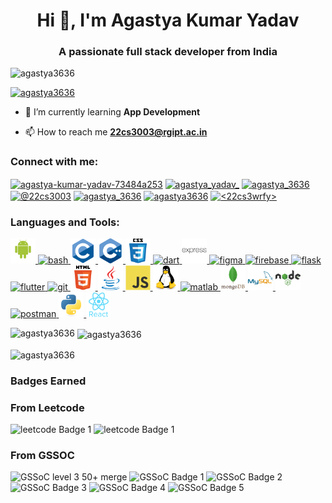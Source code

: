 <h1 align="center">Hi 👋, I'm Agastya Kumar Yadav </h1>
<h3 align="center">A passionate full stack developer from India</h3>

<p align="left"> <img src="https://komarev.com/ghpvc/?username=agastya3636&label=Profile%20views&color=0e75b6&style=flat" alt="agastya3636" /> </p>

<p align="left"> <a href="https://github.com/ryo-ma/github-profile-trophy"><img src="https://github-profile-trophy.vercel.app/?username=agastya3636" alt="agastya3636" /></a> </p>

- 🌱 I’m currently learning **App Development**

- 📫 How to reach me **22cs3003@rgipt.ac.in**

<h3 align="left">Connect with me:</h3>
<p align="left">
<a href="https://linkedin.com/in/agastya-kumar-yadav-73484a253" target="blank"><img align="center" src="https://raw.githubusercontent.com/rahuldkjain/github-profile-readme-generator/master/src/images/icons/Social/linked-in-alt.svg" alt="agastya-kumar-yadav-73484a253" height="30" width="40" /></a>
<a href="https://instagram.com/agastya_yadav_" target="blank"><img align="center" src="https://raw.githubusercontent.com/rahuldkjain/github-profile-readme-generator/master/src/images/icons/Social/instagram.svg" alt="agastya_yadav_" height="30" width="40" /></a>
<a href="https://www.codechef.com/users/agastya_3636" target="blank"><img align="center" src="https://cdn.jsdelivr.net/npm/simple-icons@3.1.0/icons/codechef.svg" alt="agastya_3636" height="30" width="40" /></a>
<a href="https://www.hackerrank.com/@22cs3003" target="blank"><img align="center" src="https://raw.githubusercontent.com/rahuldkjain/github-profile-readme-generator/master/src/images/icons/Social/hackerrank.svg" alt="@22cs3003" height="30" width="40" /></a>
<a href="https://codeforces.com/profile/agastya_3636" target="blank"><img align="center" src="https://raw.githubusercontent.com/rahuldkjain/github-profile-readme-generator/master/src/images/icons/Social/codeforces.svg" alt="agastya_3636" height="30" width="40" /></a>
<a href="https://www.leetcode.com/agastya3636" target="blank"><img align="center" src="https://raw.githubusercontent.com/rahuldkjain/github-profile-readme-generator/master/src/images/icons/Social/leet-code.svg" alt="agastya3636" height="30" width="40" /></a>
<a href="https://auth.geeksforgeeks.org/user/<22cs3wrfy>" target="blank"><img align="center" src="https://raw.githubusercontent.com/rahuldkjain/github-profile-readme-generator/master/src/images/icons/Social/geeks-for-geeks.svg" alt="<22cs3wrfy>" height="30" width="40" /></a>
</p>

<h3 align="left">Languages and Tools:</h3>
<p align="left"> <a href="https://developer.android.com" target="_blank" rel="noreferrer"> <img src="https://raw.githubusercontent.com/devicons/devicon/master/icons/android/android-original-wordmark.svg" alt="android" width="40" height="40"/> </a> <a href="https://www.gnu.org/software/bash/" target="_blank" rel="noreferrer"> <img src="https://www.vectorlogo.zone/logos/gnu_bash/gnu_bash-icon.svg" alt="bash" width="40" height="40"/> </a> <a href="https://www.cprogramming.com/" target="_blank" rel="noreferrer"> <img src="https://raw.githubusercontent.com/devicons/devicon/master/icons/c/c-original.svg" alt="c" width="40" height="40"/> </a> <a href="https://www.w3schools.com/cpp/" target="_blank" rel="noreferrer"> <img src="https://raw.githubusercontent.com/devicons/devicon/master/icons/cplusplus/cplusplus-original.svg" alt="cplusplus" width="40" height="40"/> </a> <a href="https://www.w3schools.com/css/" target="_blank" rel="noreferrer"> <img src="https://raw.githubusercontent.com/devicons/devicon/master/icons/css3/css3-original-wordmark.svg" alt="css3" width="40" height="40"/> </a> <a href="https://dart.dev" target="_blank" rel="noreferrer"> <img src="https://www.vectorlogo.zone/logos/dartlang/dartlang-icon.svg" alt="dart" width="40" height="40"/> </a> <a href="https://expressjs.com" target="_blank" rel="noreferrer"> <img src="https://raw.githubusercontent.com/devicons/devicon/master/icons/express/express-original-wordmark.svg" alt="express" width="40" height="40"/> </a> <a href="https://www.figma.com/" target="_blank" rel="noreferrer"> <img src="https://www.vectorlogo.zone/logos/figma/figma-icon.svg" alt="figma" width="40" height="40"/> </a> <a href="https://firebase.google.com/" target="_blank" rel="noreferrer"> <img src="https://www.vectorlogo.zone/logos/firebase/firebase-icon.svg" alt="firebase" width="40" height="40"/> </a> <a href="https://flask.palletsprojects.com/" target="_blank" rel="noreferrer"> <img src="https://www.vectorlogo.zone/logos/pocoo_flask/pocoo_flask-icon.svg" alt="flask" width="40" height="40"/> </a> <a href="https://flutter.dev" target="_blank" rel="noreferrer"> <img src="https://www.vectorlogo.zone/logos/flutterio/flutterio-icon.svg" alt="flutter" width="40" height="40"/> </a> <a href="https://git-scm.com/" target="_blank" rel="noreferrer"> <img src="https://www.vectorlogo.zone/logos/git-scm/git-scm-icon.svg" alt="git" width="40" height="40"/> </a> <a href="https://www.w3.org/html/" target="_blank" rel="noreferrer"> <img src="https://raw.githubusercontent.com/devicons/devicon/master/icons/html5/html5-original-wordmark.svg" alt="html5" width="40" height="40"/> </a> <a href="https://www.java.com" target="_blank" rel="noreferrer"> <img src="https://raw.githubusercontent.com/devicons/devicon/master/icons/java/java-original.svg" alt="java" width="40" height="40"/> </a> <a href="https://developer.mozilla.org/en-US/docs/Web/JavaScript" target="_blank" rel="noreferrer"> <img src="https://raw.githubusercontent.com/devicons/devicon/master/icons/javascript/javascript-original.svg" alt="javascript" width="40" height="40"/> </a> <a href="https://www.linux.org/" target="_blank" rel="noreferrer"> <img src="https://raw.githubusercontent.com/devicons/devicon/master/icons/linux/linux-original.svg" alt="linux" width="40" height="40"/> </a> <a href="https://www.mathworks.com/" target="_blank" rel="noreferrer"> <img src="https://upload.wikimedia.org/wikipedia/commons/2/21/Matlab_Logo.png" alt="matlab" width="40" height="40"/> </a> <a href="https://www.mongodb.com/" target="_blank" rel="noreferrer"> <img src="https://raw.githubusercontent.com/devicons/devicon/master/icons/mongodb/mongodb-original-wordmark.svg" alt="mongodb" width="40" height="40"/> </a> <a href="https://www.mysql.com/" target="_blank" rel="noreferrer"> <img src="https://raw.githubusercontent.com/devicons/devicon/master/icons/mysql/mysql-original-wordmark.svg" alt="mysql" width="40" height="40"/> </a> <a href="https://nodejs.org" target="_blank" rel="noreferrer"> <img src="https://raw.githubusercontent.com/devicons/devicon/master/icons/nodejs/nodejs-original-wordmark.svg" alt="nodejs" width="40" height="40"/> </a> <a href="https://postman.com" target="_blank" rel="noreferrer"> <img src="https://www.vectorlogo.zone/logos/getpostman/getpostman-icon.svg" alt="postman" width="40" height="40"/> </a> <a href="https://www.python.org" target="_blank" rel="noreferrer"> <img src="https://raw.githubusercontent.com/devicons/devicon/master/icons/python/python-original.svg" alt="python" width="40" height="40"/> </a> <a href="https://reactjs.org/" target="_blank" rel="noreferrer"> <img src="https://raw.githubusercontent.com/devicons/devicon/master/icons/react/react-original-wordmark.svg" alt="react" width="40" height="40"/> </a> </p>

<p><img align="left" src="https://github-readme-stats.vercel.app/api/top-langs?username=agastya3636&show_icons=true&locale=en&layout=compact" alt="agastya3636" /></p>

<p>&nbsp;<img align="center" src="https://github-readme-stats.vercel.app/api?username=agastya3636&show_icons=true&locale=en" alt="agastya3636" /></p>

<p><img align="center" src="https://github-readme-streak-stats.herokuapp.com/?user=agastya3636&" alt="agastya3636" /></p>

<h3 align="left">Badges Earned </h3>
<h3>From Leetcode</h3>
<p align="left">
  <img src="https://assets.leetcode.com/static_assets/marketing/2023-50.gif" alt="leetcode Badge 1" width="100" height="100">
   <img src="https://assets.leetcode.com/static_assets/marketing/2024-50.gif" alt="leetcode Badge 1" width="100" height="100">
</p>
<h3>From GSSOC</h3>
<p align="left">
  <img src="https://gssoc.girlscript.tech/badges/badge3.jpg" alt="GSSoC level 3 50+ merge" width="50" height="50">
  <img src="https://gssoc.girlscript.tech/badges/1.png?imwidth=150" alt="GSSoC Badge 1" width="50" height="50">
  <img src="https://gssoc.girlscript.tech/badges/2.png?imwidth=150" alt="GSSoC Badge 2" width="50" height="50">
  <img src="https://gssoc.girlscript.tech/badges/3.png?imwidth=150" alt="GSSoC Badge 3" width="50" height="50">
  <img src="https://gssoc.girlscript.tech/badges/4.png?imwidth=150" alt="GSSoC Badge 4" width="50" height="50">
  <img src="https://gssoc.girlscript.tech/badges/5.png?imwidth=150" alt="GSSoC Badge 5" width="50" height="50">
  
</p>
